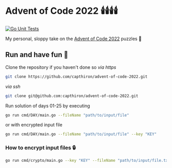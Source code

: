 # Advent of Code 2022 🕯️🕯️🕯️🕯️ 
[![Go Unit Tests](https://github.com/capthiron/advent-of-code-2022/actions/workflows/go.yml/badge.svg)](https://github.com/capthiron/advent-of-code-2022/actions/workflows/go.yml)

My personal, sloppy take on the [Advent of Code 2022](https://adventofcode.com/) puzzles 🫠

## Run and have fun 🦌

Clone the repository if you haven't done so
*via https*
```bash
git clone https://github.com/capthiron/advent-of-code-2022.git
```
*via ssh*
```bash
git clone git@github.com:capthiron/advent-of-code-2022.git
```

Run solution of days 01-25 by executing
```bash
go run cmd/DAY/main.go --fileName "path/to/input/file"
```

or with encrypted input file

```bash
go run cmd/DAY/main.go --fileName "path/to/input/file" --key "KEY"
```

### How to encrypt input files 🔒

```bash
go run cmd/crypto/main.go --key "KEY" --fileName "path/to/input/file.txt" > path/to/encrypted/input/file.txt
```
